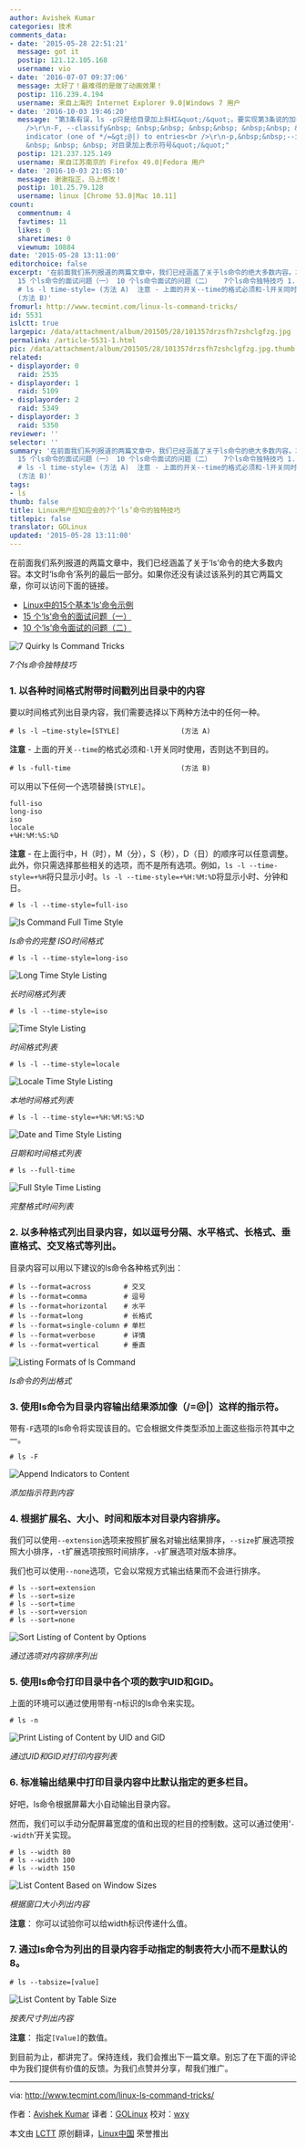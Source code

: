 ```yaml
---
author: Avishek Kumar
categories: 技术
comments_data:
- date: '2015-05-28 22:51:21'
  message: got it
  postip: 121.12.105.168
  username: vio
- date: '2016-07-07 09:37:06'
  message: 太好了！最难得的是做了动画效果！
  postip: 116.239.4.194
  username: 来自上海的 Internet Explorer 9.0|Windows 7 用户
- date: '2016-10-03 19:46:20'
  message: "第3条有误，ls -p只是给目录加上斜杠&quot;/&quot;。要实现第3条说的加各种符号应该是ls -F。搬运一下ls --help&nbsp;&nbsp;#有的是中文有的是英文看起来不太统一哈<br
    />\r\n-F, --classify&nbsp; &nbsp;&nbsp; &nbsp;&nbsp; &nbsp;&nbsp; &nbsp; append
    indicator (one of */=&gt;@|) to entries<br />\r\n-p,&nbsp;&nbsp;--indicator-style=slash&nbsp;
    &nbsp; &nbsp; &nbsp; 对目录加上表示符号&quot;/&quot;"
  postip: 121.237.125.149
  username: 来自江苏南京的 Firefox 49.0|Fedora 用户
- date: '2016-10-03 21:05:10'
  message: 谢谢指正，马上修改！
  postip: 101.25.79.128
  username: linux [Chrome 53.0|Mac 10.11]
count:
  commentnum: 4
  favtimes: 11
  likes: 0
  sharetimes: 0
  viewnum: 10884
date: '2015-05-28 13:11:00'
editorchoice: false
excerpt: '在前面我们系列报道的两篇文章中，我们已经涵盖了关于ls命令的绝大多数内容。本文时ls命令系列的最后一部分。如果你还没有读过该系列的其它两篇文章，你可以访问下面的链接。  Linux中的15个基本ls命令示例
  15 个ls命令的面试问题（一） 10 个ls命令面试的问题（二）   7个ls命令独特技巧 1. 以各种时间格式附带时间戳列出目录中的内容 要以时间格式列出目录内容，我们需要选择以下两种方法中的任何一种。
  # ls -l time-style= (方法 A)  注意 - 上面的开关--time的格式必须和-l开关同时使用，否则达不到目的。 # ls -full-time
  (方法 B)'
fromurl: http://www.tecmint.com/linux-ls-command-tricks/
id: 5531
islctt: true
largepic: /data/attachment/album/201505/28/101357drzsfh7zshclgfzg.jpg
permalink: /article-5531-1.html
pic: /data/attachment/album/201505/28/101357drzsfh7zshclgfzg.jpg.thumb.jpg
related:
- displayorder: 0
  raid: 2535
- displayorder: 1
  raid: 5109
- displayorder: 2
  raid: 5349
- displayorder: 3
  raid: 5350
reviewer: ''
selector: ''
summary: '在前面我们系列报道的两篇文章中，我们已经涵盖了关于ls命令的绝大多数内容。本文时ls命令系列的最后一部分。如果你还没有读过该系列的其它两篇文章，你可以访问下面的链接。  Linux中的15个基本ls命令示例
  15 个ls命令的面试问题（一） 10 个ls命令面试的问题（二）   7个ls命令独特技巧 1. 以各种时间格式附带时间戳列出目录中的内容 要以时间格式列出目录内容，我们需要选择以下两种方法中的任何一种。
  # ls -l time-style= (方法 A)  注意 - 上面的开关--time的格式必须和-l开关同时使用，否则达不到目的。 # ls -full-time
  (方法 B)'
tags:
- ls
thumb: false
title: Linux用户应知应会的7个‘ls’命令的独特技巧
titlepic: false
translator: GOLinux
updated: '2015-05-28 13:11:00'
---
```


在前面我们系列报道的两篇文章中，我们已经涵盖了关于‘ls’命令的绝大多数内容。本文时‘ls命令’系列的最后一部分。如果你还没有读过该系列的其它两篇文章，你可以访问下面的链接。


* [Linux中的15个基本‘ls’命令示例](/article-5109-1.html)
* [15 个‘ls’命令的面试问题（一）](/article-5349-1.html)
* [10 个‘ls’命令面试的问题（二）](/article-5350-1.html)


![7 Quirky ls Command Tricks](/data/attachment/album/201505/28/101357drzsfh7zshclgfzg.jpg)


*7个ls命令独特技巧*


### 1. 以各种时间格式附带时间戳列出目录中的内容


要以时间格式列出目录内容，我们需要选择以下两种方法中的任何一种。



```
# ls -l –time-style=[STYLE]               (方法 A)

```

**注意** - 上面的开关`--time`的格式必须和`-l`开关同时使用，否则达不到目的。



```
# ls -full-time                           (方法 B)

```

可以用以下任何一个选项替换`[STYLE]`。



```
full-iso
long-iso
iso
locale
+%H:%M:%S:%D

```

**注意** - 在上面行中，H（时），M（分），S（秒），D（日）的顺序可以任意调整。此外，你只需选择那些相关的选项，而不是所有选项。例如，`ls -l --time-style=+%H`将只显示小时。`ls -l --time-style=+%H:%M:%D`将显示小时、分钟和日。



```
# ls -l --time-style=full-iso

```

![ls Command Full Time Style](/data/attachment/album/201505/28/101358aayud5mlbajmydjw.gif)


*ls命令的完整 ISO时间格式*



```
# ls -l --time-style=long-iso

```

![Long Time Style Listing](/data/attachment/album/201505/28/101358xlaal14av4itrna1.gif)


*长时间格式列表*



```
# ls -l --time-style=iso

```

![Time Style Listing](/data/attachment/album/201505/28/101359q46p144go2rlj262.gif)


*时间格式列表*



```
# ls -l --time-style=locale

```

![Locale Time Style Listing](/data/attachment/album/201505/28/101359nlljiogdh9bo9hws.gif)


*本地时间格式列表*



```
# ls -l --time-style=+%H:%M:%S:%D

```

![Date and Time Style Listing](/data/attachment/album/201505/28/101400e66e447ei5z6s6z4.gif)


*日期和时间格式列表*



```
# ls --full-time

```

![Full Style Time Listing](/data/attachment/album/201505/28/101400slysqkilodqee5k6.gif)


*完整格式时间列表*


### 2. 以多种格式列出目录内容，如以逗号分隔、水平格式、长格式、垂直格式、交叉格式等列出。


目录内容可以用以下建议的ls命令各种格式列出：



```
# ls --format=across        # 交叉
# ls --format=comma         # 逗号
# ls --format=horizontal    # 水平
# ls --format=long          # 长格式
# ls --format=single-column # 单栏
# ls --format=verbose       # 详情
# ls --format=vertical      # 垂直

```

![Listing Formats of ls Command](/data/attachment/album/201505/28/101401ivbcvu6ucbc8vcbv.gif)


*ls命令的列出格式*


### 3. 使用ls命令为目录内容输出结果添加像（/=@|）这样的指示符。


带有`-F`选项的ls命令将实现该目的。它会根据文件类型添加上面这些指示符其中之一。



```
# ls -F

```

![Append Indicators to Content](/data/attachment/album/201505/28/101401in2sby2gnzja27qz.gif)


*添加指示符到内容*


### 4. 根据扩展名、大小、时间和版本对目录内容排序。


我们可以使用`--extension`选项来按照扩展名对输出结果排序，`--size`扩展选项按照大小排序，`-t`扩展选项按照时间排序，`-v`扩展选项对版本排序。


我们也可以使用`--none`选项，它会以常规方式输出结果而不会进行排序。



```
# ls --sort=extension
# ls --sort=size
# ls --sort=time
# ls --sort=version
# ls --sort=none

```

![Sort Listing of Content by Options](/data/attachment/album/201505/28/101401rjjbyycfj8wy83jw.gif)


*通过选项对内容排序列出*


### 5. 使用ls命令打印目录中各个项的数字UID和GID。


上面的环境可以通过使用带有-n标识的ls命令来实现。



```
# ls -n

```

![Print Listing of Content by UID and GID](/data/attachment/album/201505/28/101402z2gi2wp319yh2060.gif)


*通过UID和GID对打印内容列表*


### 6. 标准输出结果中打印目录内容中比默认指定的更多栏目。


好吧，ls命令根据屏幕大小自动输出目录内容。


然而，我们可以手动分配屏幕宽度的值和出现的栏目的控制数。这可以通过使用‘`--width`’开关实现。



```
# ls --width 80
# ls --width 100
# ls --width 150

```

![List Content Based on Window Sizes](/data/attachment/album/201505/28/101402fcef00a0xwfhx044.gif)


*根据窗口大小列出内容*


**注意**： 你可以试验你可以给width标识传递什么值。


### 7. 通过ls命令为列出的目录内容手动指定的制表符大小而不是默认的8。



```
# ls --tabsize=[value]

```

![List Content by Table Size](/data/attachment/album/201505/28/101404dp77zmiq4pb84jpu.gif)


*按表尺寸列出内容*


**注意**： 指定`[Value]`的数值。


到目前为止，都讲完了。保持连线，我们会推出下一篇文章。别忘了在下面的评论中为我们提供有价值的反馈。为我们点赞并分享，帮我们推广。




---


via: <http://www.tecmint.com/linux-ls-command-tricks/>


作者：[Avishek Kumar](http://www.tecmint.com/author/avishek/) 译者：[GOLinux](https://github.com/GOLinux) 校对：[wxy](https://github.com/wxy)


本文由 [LCTT](https://github.com/LCTT/TranslateProject) 原创翻译，[Linux中国](http://linux.cn/) 荣誉推出